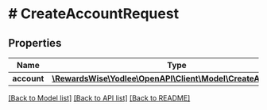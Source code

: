 # # CreateAccountRequest

## Properties

Name | Type | Description | Notes
------------ | ------------- | ------------- | -------------
**account** | [**\RewardsWise\Yodlee\OpenAPI\Client\Model\CreateAccountInfo**](CreateAccountInfo.md) |  |

[[Back to Model list]](../../README.md#models) [[Back to API list]](../../README.md#endpoints) [[Back to README]](../../README.md)
